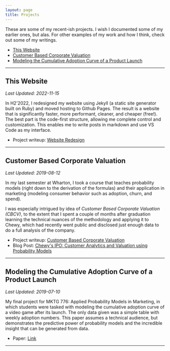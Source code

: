 ```yaml
---
layout: page
title: Projects
---
```


These are some of my recent-ish projects. I wish I documented some of my earlier ones, but alas. For other examples of my work and how I think, check out some of my writings.

- [This Website](#this-website)
- [Customer Based Corporate Valuation](#customer-based-corporate-valuation)
- [Modeling the Cumulative Adoption Curve of a Product Launch](#modeling-the-cumulative-adoption-curve-of-a-product-launch)

<hr class="project-seperator">


## This Website
<p class="project-last-updated"><i>Last Updated: 2022-11-15</i></p>

In H2'2022, I redesigned my website using Jekyll (a static site generator built on Ruby) and moved hosting to Github Pages. The result is a website that is significantly faster, more performant, cleaner, and cheaper (free!). The best part is the code-first structure, allowing me complete control and customization. This enables me to write posts in markdown and use VS Code as my interface.

- Project writeup: [Website Redesign](/projects/website-redesign)

<hr class="project-seperator">


## Customer Based Corporate Valuation
<p class="project-last-updated"><i>Last Updated: 2019-08-12</i></p>

In my last semester at Wharton, I took a course that teaches probability models (right down to the derivation of the formulas) and their application in marketing (modeling consumer behavior such as adoption, churn, and spend).

I was especially intrigued by idea of *Customer Based Corporate Valuation (CBCV)*, to the extent that I spent a couple of months after graduation learning the technical nuances of the methodology and applying it to Chewy, which had recently went public and disclosed just enough data to do a full analysis of the company.

- Project writeup: [Customer Based Corporate Valuation](/projects/cbcv)
- Blog Post: [Chewy's IPO: Customer Analytics and Valuation using Probability Models](https://steveripplinger.com/2019/08/12/chewys-ipo/)

<hr class="project-seperator">

## Modeling the Cumulative Adoption Curve of a Product Launch
<p class="project-last-updated"><i>Last Updated: 2019-07-10</i></p>
My final project for MKTG 776: Applied Probability Models in Marketing, in which students were tasked with modeling the cumulative adoption curve of a video game after its launch. The only data given was a simple table with weekly adoption numbers. This paper assumes a technical audience, but demonstrates the predictive power of probability models and the incredible insight that can be generated from data.

- Paper: [Link](/projects/adoption-modeling)

<hr class="project-seperator">